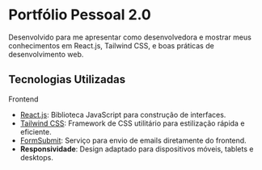 # Portfólio Pessoal 2.0
Desenvolvido para me apresentar como desenvolvedora e mostrar meus conhecimentos em React.js, Tailwind CSS, e boas práticas de desenvolvimento web.

## Tecnologias Utilizadas
Frontend
- [React.js](https://reactjs.org): Biblioteca JavaScript para construção de interfaces.
- [Tailwind CSS](https://tailwindcss.com): Framework de CSS utilitário para estilização rápida e eficiente.
- [FormSubmit](https://formsubmit.co): Serviço para envio de emails diretamente do frontend.
- **Responsividade**: Design adaptado para dispositivos móveis, tablets e desktops.
